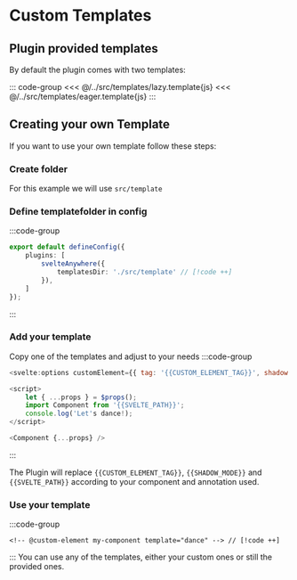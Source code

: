# Custom Templates

## Plugin provided templates
By default the plugin comes with two templates:

::: code-group
<<<  @/../src/templates/lazy.template{js}
<<<  @/../src/templates/eager.template{js}
:::


## Creating your own Template
If you want to use your own template follow these steps:
### Create folder
For this example we will use `src/template`
### Define templatefolder in config
:::code-group
``` ts [vite.config.ts]
export default defineConfig({
    plugins: [
        svelteAnywhere({
            templatesDir: './src/template' // [!code ++]
        }),
    ]
});
```
:::

### Add your template
Copy one of the templates and adjust to your needs
:::code-group
``` js [src/template/dance.template] {6}
<svelte:options customElement={{ tag: '{{CUSTOM_ELEMENT_TAG}}', shadow: '{{SHADOW_MODE}}' }} />

<script>
    let { ...props } = $props();
    import Component from '{{SVELTE_PATH}}';
    console.log('Let's dance!);
</script>

<Component {...props} />
```
:::

The Plugin will replace <code v-pre>{{CUSTOM_ELEMENT_TAG}}</code>, 
<code v-pre>{{SHADOW_MODE}}</code> and <code v-pre>{{SVELTE_PATH}}</code> 
according to your component and annotation used.  

### Use your template
:::code-group
``` svelte [/src/lib/MyComponent.svelte]
<!-- @custom-element my-component template="dance" --> // [!code ++]

```
:::
You can use any of the templates, either your custom ones or still the provided ones.  